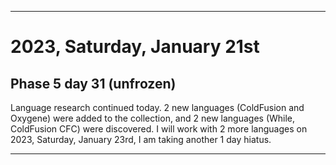 
***

# 2023, Saturday, January 21st

## Phase 5 day 31 (unfrozen)

Language research continued today. 2 new languages (ColdFusion and Oxygene) were added to the collection, and 2 new languages (While, ColdFusion CFC) were discovered. I will work with 2 more languages on 2023, Saturday, January 23rd, I am taking another 1 day hiatus.

<!-- Today wasn't planned to be a development day for new repositories. I am taking a temporary break from it to work on other projects. If I can gather more languages, I might start phase 4 (2022) earlier. <!-- Work is being done to get the [`Learn`](https://github.com/seanpm2001/Learn/) repository back up to date, as I couldn't keep up in the last 3 days of phase 3 of 2022. The current phase finished yesterday (2022, Tuesday, November 29th) new repositories are expected to start being created at an unknown time in 2022 December. !--> 

<!-- This is the end of phase 4 (2022) of the acceleration project for `seanpm2001/Learn`. !-->

***
